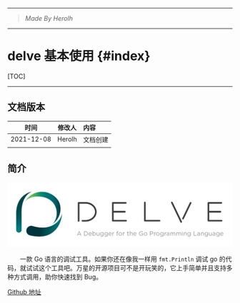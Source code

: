 ----------------------------------------------
> *Made By Herolh*
----------------------------------------------

# delve 基本使用 {#index}

[TOC]



 







--------------------------------------------

## 文档版本

|    时间    | 修改人 | 内容     |
| :--------: | :----: | :------- |
| 2021-12-08 | Herolh | 文档创建 |
|            |        |          |



## 简介

![delve](.assets/l8Hpq9M74SmTIoY.png)

&emsp;&emsp;一款 Go 语言的调试工具。如果你还在像我一样用 `fmt.Println` 调试 go 的代码，就试试这个工具吧。万星的开源项目可不是开玩笑的，它上手简单并且支持多种方式调用，助你快速找到 Bug。

[Github 地址](https://github.com/go-delve/delve)